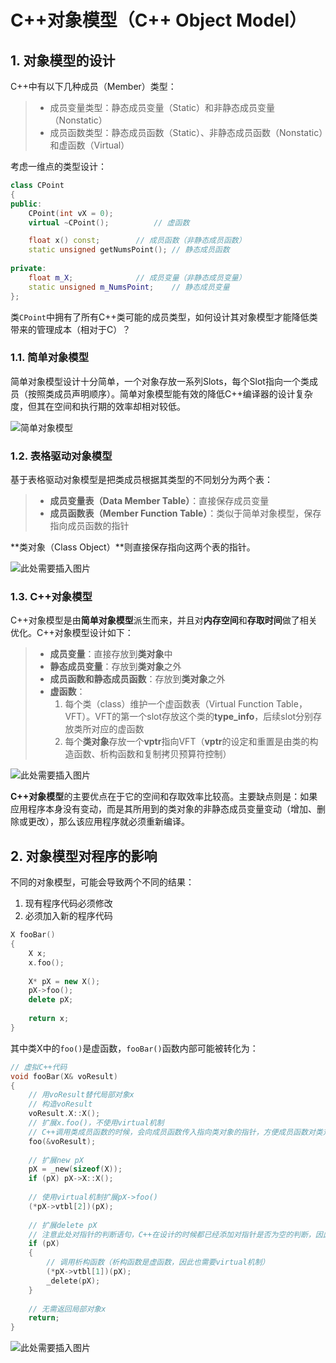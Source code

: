 # C++对象模型（C++ Object Model）
## 1. 对象模型的设计
C++中有以下几种成员（Member）类型：
> * 成员变量类型：静态成员变量（Static）和非静态成员变量（Nonstatic）
> * 成员函数类型：静态成员函数（Static）、非静态成员函数（Nonstatic）和虚函数（Virtual）

考虑一维点的类型设计：
```C++
class CPoint
{
public:
	CPoint(int vX = 0);
	virtual ~CPoint();  		// 虚函数

	float x() const;  		// 成员函数（非静态成员函数）
	static unsigned getNumsPoint(); // 静态成员函数
	
private:
	float m_X;  			// 成员变量（非静态成员变量）
	static unsigned m_NumsPoint;  	// 静态成员变量
};
```
类`CPoint`中拥有了所有C++类可能的成员类型，如何设计其对象模型才能降低类带来的管理成本（相对于C）？

### 1.1. 简单对象模型
简单对象模型设计十分简单，一个对象存放一系列Slots，每个Slot指向一个类成员（按照类成员声明顺序）。简单对象模型能有效的降低C++编译器的设计复杂度，但其在空间和执行期的效率却相对较低。

![简单对象模型](https://github.com/leechengpeng/Note/blob/master/Resources/Images/%E7%AE%80%E5%8D%95%E5%AF%B9%E8%B1%A1%E6%A8%A1%E5%9E%8B.png)

### 1.2. 表格驱动对象模型
基于表格驱动对象模型是把类成员根据其类型的不同划分为两个表：
> * **成员变量表（Data Member Table）**：直接保存成员变量
> * **成员函数表（Member Function Table）**：类似于简单对象模型，保存指向成员函数的指针

**类对象（Class Object）**则直接保存指向这两个表的指针。

![此处需要插入图片](http://xx.com)

### 1.3. C++对象模型
C++对象模型是由**简单对象模型**派生而来，并且对**内存空间**和**存取时间**做了相关优化。C++对象模型设计如下：
> * **成员变量**：直接存放到**类对象**中
> * **静态成员变量**：存放到**类对象**之外
> * **成员函数和静态成员函数**：存放到**类对象**之外
> * **虚函数**：
> 	1. 每个类（class）维护一个虚函数表（Virtual Function Table，VFT）。VFT的第一个slot存放这个类的**type_info**，后续slot分别存放类所对应的虚函数
> 	2. 每个**类对象**存放一个**vptr**指向VFT（**vptr**的设定和重置是由类的构造函数、析构函数和复制拷贝预算符控制）

![此处需要插入图片](http://xx.com)

**C++对象模型**的主要优点在于它的空间和存取效率比较高。主要缺点则是：如果应用程序本身没有变动，而是其所用到的类对象的非静态成员变量变动（增加、删除或更改），那么该应用程序就必须重新编译。

## 2. 对象模型对程序的影响
不同的对象模型，可能会导致两个不同的结果：
1. 现有程序代码必须修改
2. 必须加入新的程序代码
```C++
X fooBar()
{
	X x;
	x.foo();
	
	X* pX = new X();
	pX->foo();
	delete pX;
	
	return x;
}
```
其中类X中的`foo()`是虚函数，`fooBar()`函数内部可能被转化为：
```C++
// 虚拟C++代码
void fooBar(X& voResult)
{
	// 用voResult替代局部对象x
	// 构造voResult	
	voResult.X::X();
	// 扩展x.foo()，不使用virtual机制
	// C++调用类成员函数的时候，会向成员函数传入指向类对象的指针，方便成员函数对类对象变量的访问（不同类对象拥有不同的类成员变量值）
	foo(&voResult);		
	
	// 扩展new pX
	pX = _new(sizeof(X));
	if (pX) pX->X::X();
	
	// 使用virtual机制扩展pX->foo()
	(*pX->vtbl[2])(pX);
	
	// 扩展delete pX
	// 注意此处对指针的判断语句，C++在设计的时候都已经添加对指针是否为空的判断，因此在使用delete的时候不需要判断指针是否为空
	if (pX)
	{
		// 调用析构函数（析构函数是虚函数，因此也需要virtual机制）
		(*pX->vtbl[1])(pX);
		_delete(pX);
	}
	
	// 无需返回局部对象x
	return;
}
```

![此处需要插入图片](http://xx.com)
